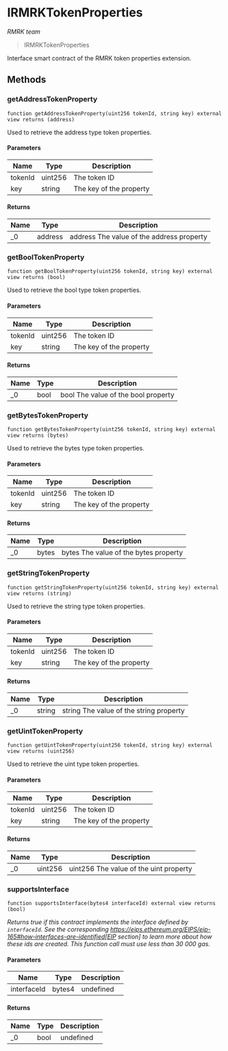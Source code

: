 # IRMRKTokenProperties

*RMRK team*

> IRMRKTokenProperties

Interface smart contract of the RMRK token properties extension.



## Methods

### getAddressTokenProperty

```solidity
function getAddressTokenProperty(uint256 tokenId, string key) external view returns (address)
```

Used to retrieve the address type token properties.



#### Parameters

| Name | Type | Description |
|---|---|---|
| tokenId | uint256 | The token ID |
| key | string | The key of the property |

#### Returns

| Name | Type | Description |
|---|---|---|
| _0 | address | address The value of the address property |

### getBoolTokenProperty

```solidity
function getBoolTokenProperty(uint256 tokenId, string key) external view returns (bool)
```

Used to retrieve the bool type token properties.



#### Parameters

| Name | Type | Description |
|---|---|---|
| tokenId | uint256 | The token ID |
| key | string | The key of the property |

#### Returns

| Name | Type | Description |
|---|---|---|
| _0 | bool | bool The value of the bool property |

### getBytesTokenProperty

```solidity
function getBytesTokenProperty(uint256 tokenId, string key) external view returns (bytes)
```

Used to retrieve the bytes type token properties.



#### Parameters

| Name | Type | Description |
|---|---|---|
| tokenId | uint256 | The token ID |
| key | string | The key of the property |

#### Returns

| Name | Type | Description |
|---|---|---|
| _0 | bytes | bytes The value of the bytes property |

### getStringTokenProperty

```solidity
function getStringTokenProperty(uint256 tokenId, string key) external view returns (string)
```

Used to retrieve the string type token properties.



#### Parameters

| Name | Type | Description |
|---|---|---|
| tokenId | uint256 | The token ID |
| key | string | The key of the property |

#### Returns

| Name | Type | Description |
|---|---|---|
| _0 | string | string The value of the string property |

### getUintTokenProperty

```solidity
function getUintTokenProperty(uint256 tokenId, string key) external view returns (uint256)
```

Used to retrieve the uint type token properties.



#### Parameters

| Name | Type | Description |
|---|---|---|
| tokenId | uint256 | The token ID |
| key | string | The key of the property |

#### Returns

| Name | Type | Description |
|---|---|---|
| _0 | uint256 | uint256 The value of the uint property |

### supportsInterface

```solidity
function supportsInterface(bytes4 interfaceId) external view returns (bool)
```



*Returns true if this contract implements the interface defined by `interfaceId`. See the corresponding https://eips.ethereum.org/EIPS/eip-165#how-interfaces-are-identified[EIP section] to learn more about how these ids are created. This function call must use less than 30 000 gas.*

#### Parameters

| Name | Type | Description |
|---|---|---|
| interfaceId | bytes4 | undefined |

#### Returns

| Name | Type | Description |
|---|---|---|
| _0 | bool | undefined |




